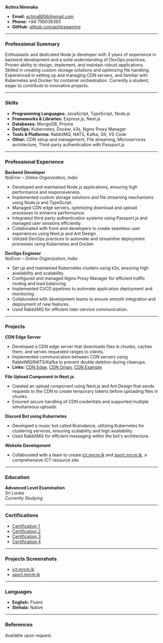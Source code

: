 **Achira Nimnaka**

- **Email:** achira8856@gmail.com
- **Phone:** +94 756038393
- **GitHub:** [github.com/achiragaming](https://github.com/achiragaming)

---

### **Professional Summary**

Enthusiastic and dedicated Node.js developer with 3 years of experience in backend development and a solid understanding of DevOps practices. Proven ability to design, implement, and maintain robust applications. Skilled in creating custom storage solutions and optimizing file handling. Experienced in setting up and managing CDN servers, and familiar with Kubernetes and Docker for container orchestration. Currently a student, eager to contribute to innovative projects.

---

### **Skills**

- **Programming Languages:** JavaScript, TypeScript, Node.js
- **Frameworks & Libraries:** Express.js, Next.js
- **Databases:** MongoDB, Prisma
- **DevOps:** Kubernetes, Docker, k3s, Nginx Proxy Manager
- **Tools & Platforms:** RabbitMQ, NATS, Kafka, Git, VS Code
- **Other:** CDN setup and management, File streaming, Microservices architecture, Third-party authentication with Passport.js

---

### **Professional Experience**

**Backend Developer**  
_NoError_ – _Online Organization, India_

- Developed and maintained Node.js applications, ensuring high performance and responsiveness.
- Implemented custom storage solutions and file streaming mechanisms using Node.js and TypeScript.
- Managed CDN edge servers, optimizing download and upload processes to enhance performance.
- Integrated third-party authentication systems using Passport.js and managed user sessions efficiently.
- Collaborated with front-end developers to create seamless user experiences using Next.js and Ant Design.
- Utilized DevOps practices to automate and streamline deployment processes using Kubernetes and Docker.

**DevOps Engineer**  
_NoError_ – _Online Organization, India_

- Set up and maintained Kubernetes clusters using k3s, ensuring high availability and scalability.
- Configured and managed Nginx Proxy Manager for efficient traffic routing and load balancing.
- Implemented CI/CD pipelines to automate application deployment and monitoring.
- Collaborated with development teams to ensure smooth integration and deployment of new features.
- Used RabbitMQ for efficient inter-service communication.

---

### **Projects**

**CDN Edge Server**

- Developed a CDN edge server that downloads files in chunks, caches them, and serves requested ranges to clients.
- Implemented communication between CDN servers using RabbitMQ/NATS/Kafka to prevent double deletion during cleanups.
- **Links:** [CDN Edge](https://cdn-edge.noerror.studio), [CDN Origin](https://cdn-origin.noerror.studio), [CDN Example](https://uploader.noerror.studio/upload)

**File Upload Component in Next.js**

- Created an upload component using Next.js and Ant Design that sends requests to the CDN to create temporary tokens before uploading files in chunks.
- Ensured secure handling of CDN credentials and supported multiple simultaneous uploads.

**Discord Bot using Kubernetes**

- Developed a music bot called Braindance, utilizing Kubernetes for clustering services, ensuring scalability and high availability.
- Used RabbitMQ for efficient messaging within the bot's architecture.

**Website Development**

- Collaborated with a team to create [ict.mrcm.lk](https://ict.mrcm.lk) and [sport.mrcm.lk](https://sport.mrcm.lk), a comprehensive ICT resource site.

---

### **Education**

**Advanced Level Examination**  
_Sri Lanka_  
_Currently Studying_

---

### **Certifications**

- [Certification 1](./certificates/IMG-20240807-WA0019.jpg)
- [Certification 2](./certificates/IMG-20240807-WA0020.jpg)
- [Certification 3](./certificates/IMG-20240807-WA0021.jpg)
- [Certification 4](./certificates/IMG-20240807-WA0022.jpg)

---

### **Projects Screenshots**

- [ict.mrcm.lk](./app_screenshots/ict_mrcm.png)
- [sport.mrcm.lk](./app_screenshots/sport_mrcm.png)

---

### **Languages**

- **English:** Fluent
- **Sinhala:** Native

---

### **References**

Available upon request.
